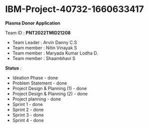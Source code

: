 # IBM-Project-40732-1660633417

**Plasma Donor Application**

Team ID : **PNT2022TMID21208**

* Team Leader : Arvin Danny C.S
* Team member : Nitin Vinayak S
* Team member : Maryada Kumar Lodha D.
* Team member : Shaambhavi S


**Status** :

* Ideation Phase - done
* Problem Statement - done
* Project Design & Planning (1) - done
* Project Design & Planning (2) - done
* Project planning - done
* Sprint 1 - done
* Sprint 2 - done
* Sprint 3 - done
* Sprint 4 - done

